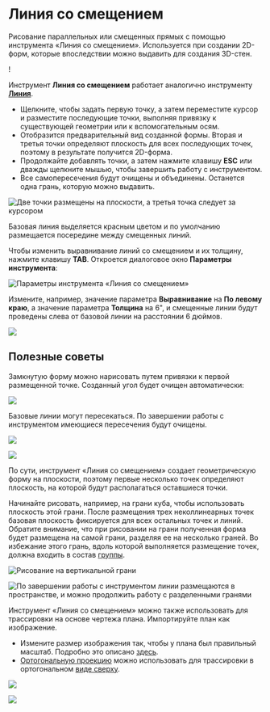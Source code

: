 # Линия со смещением

Рисование параллельных или смещенных прямых с помощью инструмента «Линия со смещением». Используется при создании 2D-форм, которые впоследствии можно выдавить для создания 3D-стен.

\![](<../.gitbook/assets/image (3) (1).png>)

Инструмент **Линия со смещением** работает аналогично инструменту [**Линия**](https://windows.help.formit.autodesk.com/tool-library/line-tool).

* Щелкните, чтобы задать первую точку, а затем переместите курсор и разместите последующие точки, выполняя привязку к существующей геометрии или к вспомогательным осям.
* Отобразится предварительный вид созданной формы. Вторая и третья точки определяют плоскость для всех последующих точек, поэтому в результате получится 2D-форма.
* Продолжайте добавлять точки, а затем нажмите клавишу **ESC** или дважды щелкните мышью, чтобы завершить работу с инструментом.
* Все самопересечения будут очищены и объединены. Останется одна грань, которую можно выдавить.

![Две точки размещены на плоскости, а третья точка следует за курсором](../.gitbook/assets/walls1.png)

Базовая линия выделяется красным цветом и по умолчанию размещается посередине между смещенных линий.

Чтобы изменить выравнивание линий со смещением и их толщину, нажмите клавишу **TAB**. Откроется диалоговое окно **Параметры инструмента**:

![Параметры инструмента «Линия со смещением»](../.gitbook/assets/walls2.png)

Измените, например, значение параметра **Выравнивание** на **По левому краю**, а значение параметра **Толщина** на 6", и смещенные линии будут проведены слева от базовой линии на расстоянии 6 дюймов.

![](../.gitbook/assets/walls3.png)

## Полезные советы

Замкнутую форму можно нарисовать путем привязки к первой размещенной точке. Созданный угол будет очищен автоматически:

![](../.gitbook/assets/walls4.png)

Базовые линии могут пересекаться. По завершении работы с инструментом имеющиеся пересечения будут очищены.

![](../.gitbook/assets/walls5.png)

![](../.gitbook/assets/walls6.png)

По сути, инструмент «Линия со смещением» создает геометрическую форму на плоскости, поэтому первые несколько точек определяют плоскость, на которой будут располагаться оставшиеся точки.

Начинайте рисовать, например, на грани куба, чтобы использовать плоскость этой грани. После размещения трех неколлинеарных точек базовая плоскость фиксируется для всех остальных точек и линий. Обратите внимание, что при рисовании на грани полученная форма будет размещена на самой грани, разделяя ее на несколько граней. Во избежание этого грань, вдоль которой выполняется размещение точек, должна входить в состав [группы](https://windows.help.formit.autodesk.com/tool-library/groups).

![Рисование на вертикальной грани](../.gitbook/assets/walls7.png)

![По завершении работы с инструментом линии размещаются в пространстве, и можно продолжить работу с разделенными гранями](../.gitbook/assets/walls8.png)

Инструмент «Линия со смещением» можно также использовать для трассировки на основе чертежа плана. Импортируйте план как изображение.

* Измените размер изображения так, чтобы у плана был правильный масштаб. Подробно это описано [здесь](https://windows.help.formit.autodesk.com/building-the-farnsworth-house/work-with-images-and-the-ground-plane).
* [Ортогональную проекцию](orthographic-camera.md) можно использовать для трассировки в ортогональном [виде сверху](orthographic-views.md).

![](../.gitbook/assets/walls9.png)

![](../.gitbook/assets/walls10.png)
